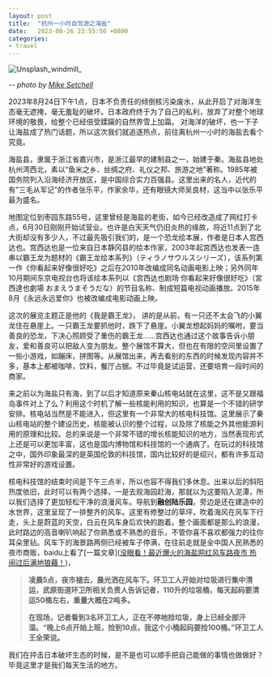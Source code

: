 ```yaml
---
layout: post
title:  "杭州一小时自驾游之海盐"
date:   2023-08-26 23:55:50 +0800
categories: 
- travel
---
```


![Unsplash_windmill_](https://images.unsplash.com/photo-1598298809876-32b6a79f716a?ixlib=rb-4.0.3&ixid=M3wxMjA3fDB8MHxwaG90by1wYWdlfHx8fGVufDB8fHx8fA%3D%3D&auto=format&fit=crop&w=3571&q=80)



-- *photo by [Mike Setchell](https://unsplash.com/@mikesetchell)*

2023年8月24日下午1点，日本不负责任的倾倒核污染废水，从此开启了对海洋生态毫无遮掩，毫无羞耻的破坏。日本政府终于为了自己的私利，放弃了对整个地球环境的敬畏，给整个已经倍受蹂躏的自然界雪上加霜。 对海洋的破坏，也一下子让海盐成了热门话题，所以这次我们就追逐热点，前往离杭州一小时的海盐去看个究竟。

海盐县，隶属于浙江省嘉兴市，是浙江最早的建制县之一，始建于秦。海盐县地处杭州湾西北，素以“鱼米之乡、丝绸之府、礼仪之邦、旅游之地”著称。1985年被国务院列入沿海经济开放区，是中国综合实力百强县。这里出来的名人，近代的有"三毛从军记"的作者张乐平，作家余华，还有眼镜大师吴良材，这当中以张乐平最为盛名。

地图定位到枣园东路55号，这里曾经是海盐的老街，如今已经改造成了网红打卡点，6月30日刚刚开始试营业。也许是白天天气仍旧炎热的缘故，将近11点到了北大街却没有多少人，不过最先吸引我们的，是一个恐龙绘本展，作者是日本人宫西达也。宫西达也是一位来自日本静冈县的绘本作家，2003年起宫西达也发表一连串以霸王龙为题材的《霸王龙绘本系列》（ティラノサウルスシリーズ），该系列第一作《你看起来好像很好吃》之后在2010年改编成同名动画电影上映；另外同年10月期间东京电视台也将该绘本系列以《宫西达也剧场 你看起来好像很好吃》（宮西達也劇場 おまえうまそうだな）的节目名称、制成短篇电视动画播放。2015年8月《永远永远爱你》也被改编成电影动画上映。

这次的展览主题正是他的《我是霸王龙》， 讲的是从前，有一只还不太会飞的小翼龙住在悬崖上。一只霸王龙要抓他时，跌下了悬崖。小翼龙想起妈妈的嘱咐，要当善良的恐龙，下决心照顾受了重伤的霸王龙……宫西达也通过这个故事告诉小朋友，爱和善良可以把敌人变为朋友。整个展馆不算大，但也在有限的空间里设置了一些小游戏，如蹦床，拼图等。从展馆出来，再去看别的东西的时候发现内容并不多，基本上都被咖啡，饮料，餐厅占据。不过毕竟是试运营，还要培育一段时间的商家。 

来之前以为海盐只有海，到了以后才知道原来秦山核电站就在这里，这不是又跟福岛事件对上了么？利用这个时机了解一些核能利用的知识，也算是一个不错的研学安排。核电站当然是不能进入，但这里有一个非常大的核电科技馆。这里展示了秦山核电站的整个建设历史，核能被认识的整个过程，以及除了核能之外其他能源利用的原理和比较。总的来说是一个非常不错的增长核能知识的地方，当然表现形式上还是可以更加丰富，这也是国内博物馆和科技馆的一个通病了。在玩过的科技馆之中，国外印象最深的是英国伦敦的科技馆，国内比较好的是绍兴，都有许多互动性非常好的游戏设置。 

核电科技馆的结束时间是下午三点半，所以也容不得我们多休息。出来以后的斜阳热度依旧，此时可以有两个选择，一是去观海园赶海，那就以为这要陷入泥潭，所以我们选择了更加轻松干净的浪漫风车。导航到**融创陆乐园**，旁边是还在建造中的水世界，这里呈现了一排整齐的风车。这里有修整过的草坪，吹着海风在风车下行走，头上是蔚蓝的天空，白云在风车身后欢快的跑着。整个画面都是那么的浪漫，此时路边的高音喇叭响起了你熟悉或不熟悉的音乐，不管你喜不喜欢都强力的往你耳朵里钻。风车下的海景路两侧已经被车子停满，在往前走就是全中国人民熟悉的夜市商贩，baidu上看了[一篇文章]([没眼看！最近爆火的海盐网红风车路夜市 热闹过后满地狼藉！](https://baijiahao.baidu.com/s?id=1773629694166405928&wfr=spider&for=pc))，

>  **凌晨5点，夜市褪去，晨光洒在风车下。环卫工人开始对垃圾进行集中清运，武原街道环卫所相关负责人告诉记者，110升的垃圾桶，每天起码要清运50桶左右，重量大概在2吨多。**
> 
> **在现场，记者看到3名环卫工人，正在不停地捡垃圾，身上已经全部汗湿。“晚上6点开始上班，捡到10点，我这个小桶起码要捡100桶。”环卫工人王全荣说。**

我们在抨击日本破坏生态的时候，是不是也可以顺手把自己能做的事情也做做好？ 毕竟这里才是我们每天生活的地方。